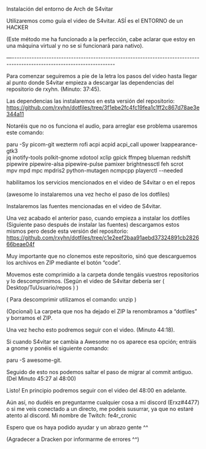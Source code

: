 Instalación del entorno de Arch de S4vitar

Utilizaremos como guía el video de S4vitar. ASÍ es el ENTORNO de un HACKER

(Este método me ha funcionado a la perfección, cabe aclarar que estoy en una máquina virtual y no se si funcionará para nativo).



—------------------------------------------------------------------------------------------------------------------------

Para comenzar seguiremos a pie de la letra los pasos del video hasta llegar al punto donde S4vitar empieza a descargar las dependencias del repositorio de rxyhn.  (Minuto: 37:45).

Las dependencias las instalaremos en esta versión del repositorio: https://github.com/rxyhn/dotfiles/tree/3f1ebe2fc4fc19fea1c1ff2c867d78ae3e344a11

Notaréis que no os funciona el audio, para arreglar ese problema usaremos este comando:

paru -Sy picom-git wezterm rofi acpi acpid acpi_call upower lxappearance-gtk3 \
jq inotify-tools polkit-gnome xdotool xclip gpick ffmpeg blueman redshift \
pipewire pipewire-alsa pipewire-pulse pamixer brightnessctl feh scrot \
mpv mpd mpc mpdris2 python-mutagen ncmpcpp playerctl --needed

habilitamos los servicios mencionados en el video de S4vitar o en el repos

(awesome lo instalaremos una vez hecho el paso de los dotfiles)

Instalaremos las fuentes mencionadas en el video de S4vitar.

Una vez acabado el anterior paso, cuando empieza a instalar los dotfiles (Siguiente paso después de instalar las fuentes) descargamos estos mismos pero desde esta versión del repositorio: https://github.com/rxyhn/dotfiles/tree/c1e2eef2baa91aebd37324891cb282666beae04f

Muy importante que no clonemos este repositorio, sinó que descarguemos los archivos en ZIP mediante el botón “code”.



Movemos este comprimido a la carpeta donde tengáis vuestros repositorios y lo descomprimimos. (Según el video de S4vitar debería ser (    Desktop/TuUsuario/repos   ) )

( Para descomprimir utilizamos el comando: unzip )

(Opcional) La carpeta que nos ha dejado el ZIP la renombramos a “dotfiles” y borramos el ZIP.

Una vez hecho esto podremos seguir con el video. (Minuto 44:18).

Si cuando S4vitar se cambia a Awesome no os aparece esa opción; entráis a gnome y ponéis el siguiente comando:

paru -S awesome-git.

Seguido de esto nos podemos saltar el paso de migrar al commit antiguo. (Del Minuto 45:27 al 48:00)

Listo! En principio podremos seguir con el video del 48:00 en adelante.

Aún así, no dudéis en preguntarme cualquier cosa a mi discord (Erxz#4477) o si me veis conectado a un directo, me podeis susurrar, ya que no estaré atento al discord. Mi nombre de Twitch: fe4r_cronic

Espero que os haya podido ayudar y un abrazo gente ^^

(Agradecer a Dracken por informarme de errores ^^)
